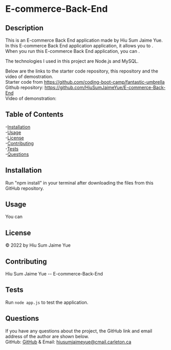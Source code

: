 # E-commerce-Back-End

## Description       
This is an E-commerce Back End application made by Hiu Sum Jaime Yue.         
In this E-commerce Back End application application, it allows you to .         
When you run this E-commerce Back End application, you can .       

The technologies I used in this project are Node.js and MySQL.

Below are the links to the starter code repository, this repository and the video of demostration.          
Starter code from https://github.com/coding-boot-camp/fantastic-umbrella         
Github repository: https://github.com/HiuSumJaimeYue/E-commerce-Back-End           
Video of demonstration: 

## Table of Contents               
-[Installation](#installation)          
-[Usage](#usage)          
-[License](#license)          
-[Contributing](#contributing)          
-[Tests](#tests)        
-[Questions](#questions)        

## Installation         
Run "npm install" in your terminal after downloading the files from this GitHub repository.                 

## Usage    
  
You can               
            

## License         
&copy; 2022 by Hiu Sum Jaime Yue       
         

## Contributing         
Hiu Sum Jaime Yue --  E-commerce-Back-End   

## Tests         
Run `node app.js` to test the application.


## Questions         
If you have any questions about the project, 
the GitHub link and email address of the author are shown below.                   
GitHub: [GitHub](https://github.com/HiuSumJaimeYue) 
& Email: [hiusumjaimeyue@cmail.carleton.ca](mailto:hiusumjaimeyue@cmail.carleton.ca)
